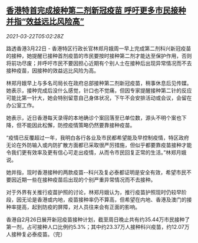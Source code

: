 <!--1616391062000-->
[香港特首完成接种第二剂新冠疫苗 呼吁更多市民接种并指“效益远比风险高”](https://cn.reuters.com/article/hk-lam-covid-vaccine-0322-idCNKBS2BE0EX)
------

<div><i>2021-03-22T05:02:28Z</i></div><p>路透香港3月22日 - 香港特区行政长官林郑月娥周一早上完成第二剂科兴新冠疫苗的接种，她提醒已接种首剂疫苗的市民要按时接种第二剂才能达至保护作用，否则将前功尽废；并呼吁市民不要因担心近期有个别人士在接种后出现异常情况而不去接种疫苗，因接种的效益远比风险为高。</p><p>林郑月娥早上与多名司局长在政府总部接种第二剂新冠疫苗，稍事休息后见传媒。她表示，接种完成后没什么感觉，针口也不觉痛，但因专家提醒接种第二针的反应可能比第一针大，她会特别留意自己身体状况，下午不会安排活动或会议，会留在办公室工作。</p><p>她表示，近日香港每天录得的本地确诊个案回落至已单位数，源头不明个案也下降，但不能因此松懈，防控疫情策略仍然要靠接种疫苗。</p><p>“疫情已反覆超过一年，我明白各行各业及市民都希望能及早控制疫情，特区政府无论在外防输入或内防扩散方面都已采取很严厉措施，但似乎都要靠疫苗接种才能令我们更有效率及更有信心可走出疫情，从而令市民回复正常的生活。”林郑月娥说。</p><p>她并指，现时香港接种的两款疫苗--科兴及复必泰都证明是安全有效，希望市民不要因近期一些在接种疫苗后出现的个别严重异常情况而不去接种。</p><p>对于外界有关推行疫苗护照的讨论，林郑月娥认为，推行疫苗护照现时仍较早阶段，因无论是香港或内地，疫苗接种率仍不算高，但希望在内地、香港及澳门的接种率提高，起到防疫的屏障，对人员往来会有正面的影响。</p><p>香港自2月26日展开新冠疫苗接种计划，截至周日晚止共有约35.44万市民接种了第一剂，占可接种人口比例约5.3%；其中约23.37万人接种科兴疫苗，约12.07万人接种复必泰疫苗。（完）</p>
